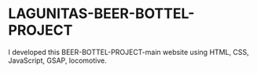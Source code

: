 # LAGUNITAS-BEER-BOTTEL-PROJECT
I developed this BEER-BOTTEL-PROJECT-main website using HTML, CSS, JavaScript, GSAP, locomotive.
